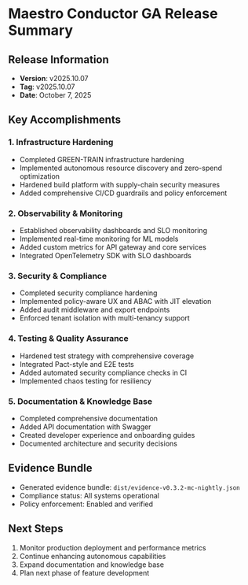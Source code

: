 # Maestro Conductor GA Release Summary

## Release Information
- **Version**: v2025.10.07
- **Tag**: v2025.10.07
- **Date**: October 7, 2025

## Key Accomplishments

### 1. Infrastructure Hardening
- Completed GREEN-TRAIN infrastructure hardening
- Implemented autonomous resource discovery and zero-spend optimization
- Hardened build platform with supply-chain security measures
- Added comprehensive CI/CD guardrails and policy enforcement

### 2. Observability & Monitoring
- Established observability dashboards and SLO monitoring
- Implemented real-time monitoring for ML models
- Added custom metrics for API gateway and core services
- Integrated OpenTelemetry SDK with SLO dashboards

### 3. Security & Compliance
- Completed security compliance hardening
- Implemented policy-aware UX and ABAC with JIT elevation
- Added audit middleware and export endpoints
- Enforced tenant isolation with multi-tenancy support

### 4. Testing & Quality Assurance
- Hardened test strategy with comprehensive coverage
- Integrated Pact-style and E2E tests
- Added automated security compliance checks in CI
- Implemented chaos testing for resiliency

### 5. Documentation & Knowledge Base
- Completed comprehensive documentation
- Added API documentation with Swagger
- Created developer experience and onboarding guides
- Documented architecture and security decisions

## Evidence Bundle
- Generated evidence bundle: `dist/evidence-v0.3.2-mc-nightly.json`
- Compliance status: All systems operational
- Policy enforcement: Enabled and verified

## Next Steps
1. Monitor production deployment and performance metrics
2. Continue enhancing autonomous capabilities
3. Expand documentation and knowledge base
4. Plan next phase of feature development
